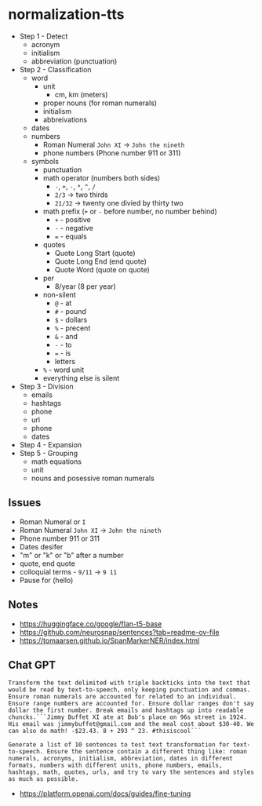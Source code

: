 # normalization-tts
- Step 1 - Detect
    - acronym
    - initialism
    - abbreviation (punctuation)
- Step 2 - Classification
    - word
        - unit
            - cm, km (meters)
        - proper nouns (for roman numerals)
        - initialism
        - abbreivations
    - dates
    - numbers
        - Roman Numeral `John XI` -> `John the nineth`
        - phone numbers (Phone number 911 or 311)
    - symbols
        - punctuation
        - math operator (numbers both sides)
            - `-`, `+`, `-`, `*`, `^`, `/`
            - `2/3` -> two thirds
            - `21/32` -> twenty one divied by thirty two
        - math prefix (`+` or `-` before number, no number behind)
            - `+` - positive
            - `-` - negative
            - `=` - equals
        - quotes
            - Quote Long Start (quote)
            - Quote Long End (end quote)
            - Quote Word (quote on quote)
        - per
            - 8/year (8 per year)
        - non-silent
            - `@` - at
            - `#` - pound
            - `$` - dollars
            - `%` - precent
            - `&` - and
            - `-` - to
            - `=` - is
            - letters
        - `%` - word unit
        - everything else is silent
- Step 3 - Division
    - emails
    - hashtags
    - phone
    - url
    - phone
    - dates
- Step 4 - Expansion
- Step 5 - Grouping
    - math equations
    - unit
    - nouns and posessive roman numerals


## Issues
- Roman Numeral or `I`
- Roman Numeral `John XI` -> `John the nineth`
- Phone number 911 or 311
- Dates desifer
- "m" or "k" or "b" after a number
- quote, end quote
- colloquial terms - `9/11` -> `9 11`
- Pause for (hello)


## Notes
- https://huggingface.co/google/flan-t5-base
- https://github.com/neurosnap/sentences?tab=readme-ov-file
- https://tomaarsen.github.io/SpanMarkerNER/index.html

## Chat GPT
```
Transform the text delimited with triple backticks into the text that would be read by text-to-speech, only keeping punctuation and commas. Ensure roman numerals are accounted for related to an individual. Ensure range numbers are accounted for. Ensure dollar ranges don't say dollar the first number. Break emails and hashtags up into readable chuncks.```Jimmy Buffet XI ate at Bob's place on 96s street in 1924. His email was jimmybuffet@gmail.com and the meal cost about $30-40. We can also do math! -$23.43. 8 + 293 ^ 23. #thisiscool```
```
```
Generate a list of 10 sentences to test text transformation for text-to-speech. Ensure the sentence contain a different thing like: roman numerals, acronyms, initialism, abbreviation, dates in different formats, numbers with different units, phone numbers, emails, hashtags, math, quotes, urls, and try to vary the sentences and styles as much as possible.
```
- https://platform.openai.com/docs/guides/fine-tuning